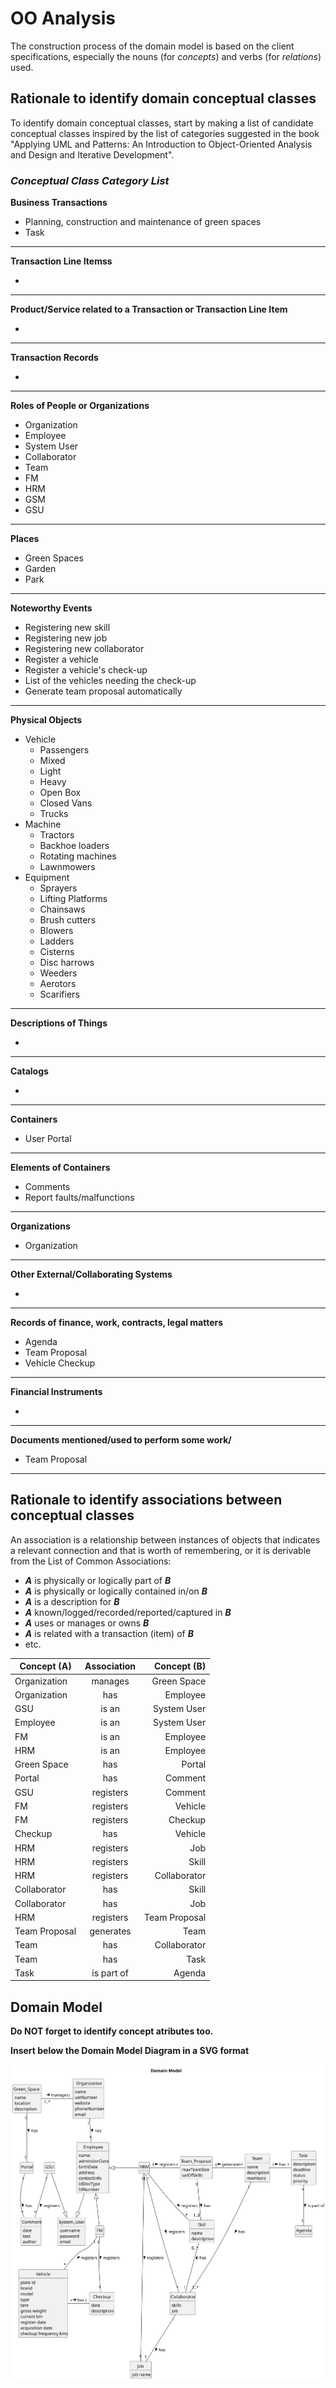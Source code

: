 # OO Analysis

The construction process of the domain model is based on the client specifications, especially the nouns (for
_concepts_) and verbs (for _relations_) used.

## Rationale to identify domain conceptual classes

To identify domain conceptual classes, start by making a list of candidate conceptual classes inspired by the list of
categories suggested in the book "Applying UML and Patterns: An Introduction to Object-Oriented Analysis and Design and
Iterative Development".

### _Conceptual Class Category List_

**Business Transactions**

* Planning, construction and maintenance of green spaces
* Task

---

**Transaction Line Itemss**

*

---

**Product/Service related to a Transaction or Transaction Line Item**

*

---

**Transaction Records**

*

---  

**Roles of People or Organizations**

* Organization
* Employee
* System User
* Collaborator
* Team
* FM
* HRM
* GSM
* GSU

---

**Places**

* Green Spaces
* Garden
* Park

---

**Noteworthy Events**

* Registering new skill
* Registering new job
* Registering new collaborator
* Register a vehicle
* Register a vehicle's check-up
* List of the vehicles needing the check-up
* Generate team proposal automatically

---

**Physical Objects**

* Vehicle
  * Passengers
  * Mixed
  * Light
  * Heavy
  * Open Box
  * Closed Vans
  * Trucks
* Machine
  * Tractors
  * Backhoe loaders
  * Rotating machines
  * Lawnmowers
* Equipment
  * Sprayers
  * Lifting Platforms
  * Chainsaws
  * Brush cutters
  * Blowers
  * Ladders
  * Cisterns
  * Disc harrows
  * Weeders
  * Aerotors
  * Scarifiers

---

**Descriptions of Things**

* 

---

**Catalogs**

*

---

**Containers**

* User Portal

---

**Elements of Containers**

* Comments
* Report faults/malfunctions

---

**Organizations**

* Organization

---

**Other External/Collaborating Systems**

* 

---

**Records of finance, work, contracts, legal matters**

* Agenda
* Team Proposal
* Vehicle Checkup

---

**Financial Instruments**

*

---

**Documents mentioned/used to perform some work/**

* Team Proposal

---

## Rationale to identify associations between conceptual classes

An association is a relationship between instances of objects that indicates a relevant connection and that is worth of
remembering, or it is derivable from the List of Common Associations:

- **_A_** is physically or logically part of **_B_**
- **_A_** is physically or logically contained in/on **_B_**
- **_A_** is a description for **_B_**
- **_A_** known/logged/recorded/reported/captured in **_B_**
- **_A_** uses or manages or owns **_B_**
- **_A_** is related with a transaction (item) of **_B_**
- etc.

| Concept (A) 		 | Association   	 |   Concept (B) |
|----------------|:---------------:|--------------:|
| Organization   |     manages     |   Green Space |
| Organization   |       has       |      Employee |
| GSU            |      is an      |   System User |
| Employee       |      is an      |   System User |
| FM             |      is an      |      Employee |
| HRM            |      is an      |      Employee |
| Green Space    |       has       |        Portal |
| Portal         |       has       |       Comment |
| GSU            |    registers    |       Comment |
| FM             |    registers    |       Vehicle |
| FM             |    registers    |       Checkup |
| Checkup        |       has       |       Vehicle |
| HRM            |    registers    |           Job |
| HRM            |    registers    |         Skill |
| HRM            |    registers    |  Collaborator |
| Collaborator   |       has       |         Skill |
| Collaborator   |       has       |           Job |
| HRM            |    registers    | Team Proposal |
| Team Proposal  |    generates    |          Team |
| Team           |       has       |  Collaborator |
| Team           |       has       |          Task |
| Task           |   is part of    |        Agenda |

## Domain Model

**Do NOT forget to identify concept atributes too.**

**Insert below the Domain Model Diagram in a SVG format**

![Domain Model](svg/project-domain-model.svg)